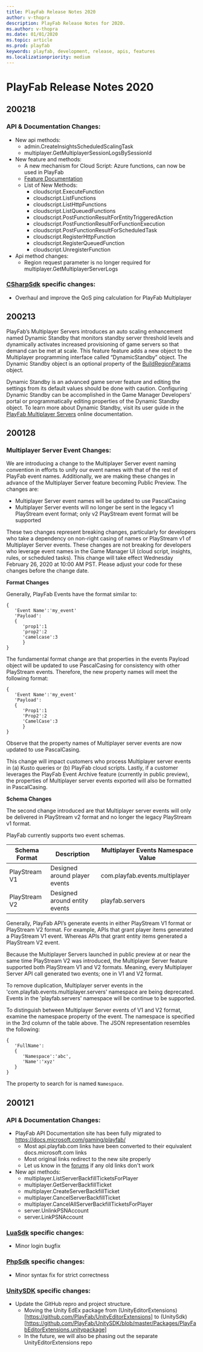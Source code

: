```yaml
---
title: PlayFab Release Notes 2020
author: v-thopra
description: PlayFab Release Notes for 2020.
ms.author: v-thopra
ms.date: 01/01/2020
ms.topic: article
ms.prod: playfab
keywords: playfab, development, release, apis, features
ms.localizationpriority: medium
---
```


# PlayFab Release Notes 2020

## 200218

### API & Documentation Changes:

* New api methods:
    * admin.CreateInsightsScheduledScalingTask
    * multiplayer.GetMultiplayerSessionLogsBySessionId
* New feature and methods:
    * A new mechanism for Cloud Script: Azure functions, can now be used in PlayFab
    * [Feature Documentation](https://docs.microsoft.com/gaming/playfab/features/automation/cloudscript-af/)
    * List of New Methods:
       * cloudscript.ExecuteFunction
       * cloudscript.ListFunctions
       * cloudscript.ListHttpFunctions
       * cloudscript.ListQueuedFunctions
       * cloudscript.PostFunctionResultForEntityTriggeredAction
       * cloudscript.PostFunctionResultForFunctionExecution
       * cloudscript.PostFunctionResultForScheduledTask
       * cloudscript.RegisterHttpFunction
       * cloudscript.RegisterQueuedFunction
       * cloudscript.UnregisterFunction
* Api method changes:
    * Region request parameter is no longer required for multiplayer.GetMultiplayerServerLogs

### [CSharpSdk](https://github.com/PlayFab/CSharpSDK) specific changes:

* Overhaul and improve the QoS ping calculation for PlayFab Multiplayer

## 200213

PlayFab’s Multiplayer Servers introduces an auto scaling enhancement named Dynamic Standby that monitors standby server threshold levels and dynamically activates increased provisioning of game servers so that demand can be met at scale.  This feature feature adds a new object to the Multiplayer programming interface called “DynamicStandby” object. The Dynamic Standby object is an optional property of the [BuildRegionParams](https://docs.microsoft.com/rest/api/playfab/multiplayer/multiplayerserver/updatebuildregions?view=playfab-rest#buildregionparams) object.

Dynamic Standby is an advanced game server feature and editing the settings from its default values should be done with caution. Configuring Dynamic Standby can be accomplished in the Game Manager Developers' portal or programmatically editing properties of the Dynamic Standby object. To learn more about Dynamic Standby, visit its user guide in the [PlayFab Multiplayer Servers](../features/multiplayer/servers/dynamic-standby.md) online documentation.

## 200128

### Multiplayer Server Event Changes:

We are introducing a change to the Multiplayer Server event naming convention in efforts to unify our event names with that of the rest of PlayFab event names.  Additionally, we are making these changes in advance of the Multiplayer Server feature becoming Public Preview.  The changes are:

* Multiplayer Server event names will be updated to use PascalCasing
* Multiplayer Server events will no longer be sent in the legacy v1 PlayStream event format; only v2 PlayStream event format will be supported

 These two changes represent breaking changes, particularly for developers who take a dependency on non-right casing of names or PlayStream v1 of Multiplayer Server events.  These changes are not breaking for developers who leverage event names in the Game Manager UI (cloud script, insights, rules, or scheduled tasks).  This change will take effect Wednesday February 26, 2020 at 10:00 AM PST.  Please adjust your code for these changes before the change date.

**Format Changes**

Generally, PlayFab Events have the format similar to:

```
{
   'Event Name':'my_event'
   'Payload':
   {
      'prop1':1
      'prop2':2
      'camelcase':3
      }
}
```

The fundamental format change are that properties in the events Payload object will be updated to use PascalCasing for consistency with other PlayStream events.  Therefore, the new property names will meet the following format:

```
{
   'Event Name':'my_event'
   'Payload':
   {
      'Prop1':1
      'Prop2':2
      'CamelCase':3
      }
}
```

Observe that the property names of Multiplayer server events are now updated to use PascalCasing.

This change will impact customers who process Multiplayer server events in (a) Kusto queries or (b) PlayFab cloud scripts.  Lastly, if a customer leverages the PlayFab Event Archive feature (currently in public preview), the properties of Multiplayer server events exported will also be formatted in PascalCasing.

**Schema Changes**

The second change introduced are that Multiplayer server events will only be delivered in PlayStream v2 format and no longer the legacy PlayStream v1 format.

PlayFab currently supports two event schemas.  

|Schema Format|Description|Multiplayer Events Namespace Value|
|-------------|-----------|----------------------------------|
|PlayStream V1|Designed around player events|com.playfab.events.multiplayer|
|PlayStream V2|Designed around entity events|playfab.servers|

Generally, PlayFab API’s generate events in either PlayStream V1 format or PlayStream V2 format.  For example, APIs that grant player items generated a PlayStream V1 event.  Whereas APIs that grant entity items generated a PlayStream V2 event.  

Because the Multiplayer Servers launched in public preview at or near the same time PlayStream V2 was introduced, the Multiplayer Server feature supported both PlayStream V1 and V2 formats.  Meaning, every Multiplayer Server API call generated two events; one in V1 and V2 format.  

To remove duplication, Multiplayer server events in the 'com.playfab.events.multiplayer.servers' namespace are being deprecated.  Events in the 'playfab.servers' namespace will be continue to be supported.

To distinguish between Multiplayer Server events of V1 and V2 format, examine the namespace property of the event.  The namespace is specified in the 3rd column of the table above.  The JSON representation resembles the following:

```
{
   'FullName':
   {
      'Namespace':'abc',
      'Name':'xyz'
   }
}
```

The property to search for is named `Namespace`.


## 200121

### API & Documentation Changes:

* PlayFab API Documentation site has been fully migrated to https://docs.microsoft.com/gaming/playfab/
    * Most api.playfab.com links have been converted to their equivalent docs.microsoft.com links
    * Most original links redirect to the new site properly
    * Let us know in the [forums](https://community.playfab.com/index.html) if any old links don't work
* New api methods:
    * multiplayer.ListServerBackfillTicketsForPlayer
    * multiplayer.GetServerBackfillTicket
    * multiplayer.CreateServerBackfillTicket
    * multiplayer.CancelServerBackfillTicket
    * multiplayer.CancelAllServerBackfillTicketsForPlayer
    * server.UnlinkPSNAccount
    * server.LinkPSNAccount

### [LuaSdk](https://github.com/PlayFab/LuaSdk) specific changes:

* Minor login bugfix

### [PhpSdk](https://github.com/PlayFab/PhpSdk) specific changes:

* Minor syntax fix for strict correctness

### [UnitySDK](https://github.com/PlayFab/UnitySDK) specific changes:

* Update the GitHub repro and project structure.
    * Moving the Unity EdEx package from (UnityEditorExtensions)[https://github.com/PlayFab/UnityEditorExtensions] to (UnitySdk)[https://github.com/PlayFab/UnitySDK/blob/master/Packages/PlayFabEditorExtensions.unitypackage]
    * In the future, we will also be phasing out the separate UnityEditorExtensions repo
